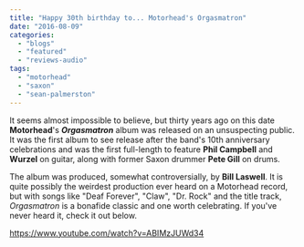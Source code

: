 ```yaml
---
title: "Happy 30th birthday to... Motorhead's Orgasmatron"
date: "2016-08-09"
categories: 
  - "blogs"
  - "featured"
  - "reviews-audio"
tags: 
  - "motorhead"
  - "saxon"
  - "sean-palmerston"
---
```


It seems almost impossible to believe, but thirty years ago on this date **Motorhead**'s **_Orgasmatron_** album was released on an unsuspecting public. It was the first album to see release after the band's 10th anniversary celebrations and was the first full-length to feature **Phil Campbell** and **Wurzel** on guitar, along with former Saxon drummer **Pete Gill** on drums.

The album was produced, somewhat controversially, by **Bill Laswell**. It is quite possibly the weirdest production ever heard on a Motorhead record, but with songs like "Deaf Forever", "Claw", "Dr. Rock" and the title track, _Orgasmatron_ is a bonafide classic and one worth celebrating. If you've never heard it, check it out below.

https://www.youtube.com/watch?v=ABIMzJUWd34
